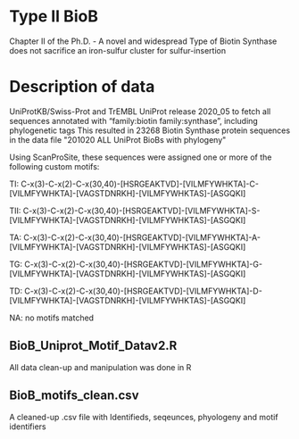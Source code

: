 # Type II BioB
Chapter II of the Ph.D. - A novel and widespread Type of Biotin Synthase does not sacrifice an iron-sulfur cluster for sulfur-insertion

# Description of data
UniProtKB/Swiss-Prot and TrEMBL UniProt release 2020_05 to fetch all sequences annotated with “family:biotin family:synthase”, including phylogenetic tags
This resulted in 23268 Biotin Synthase protein sequences in the data file "201020 ALL UniProt BioBs with phylogeny"

Using ScanProSite, these sequences were assigned one or more of the following custom motifs:

TI: C-x(3)-C-x(2)-C-x(30,40)-[HSRGEAKTVD]-[VILMFYWHKTA]-C-[VILMFYWHKTA]-[VAGSTDNRKH]-[VILMFYWHKTAS]-[ASGQKI] 

TII: C-x(3)-C-x(2)-C-x(30,40)-[HSRGEAKTVD]-[VILMFYWHKTA]-S-[VILMFYWHKTA]-[VAGSTDNRKH]-[VILMFYWHKTAS]-[ASGQKI] 

TA: C-x(3)-C-x(2)-C-x(30,40)-[HSRGEAKTVD]-[VILMFYWHKTA]-A-[VILMFYWHKTA]-[VAGSTDNRKH]-[VILMFYWHKTAS]-[ASGQKI] 

TG: C-x(3)-C-x(2)-C-x(30,40)-[HSRGEAKTVD]-[VILMFYWHKTA]-G-[VILMFYWHKTA]-[VAGSTDNRKH]-[VILMFYWHKTAS]-[ASGQKI] 

TD: C-x(3)-C-x(2)-C-x(30,40)-[HSRGEAKTVD]-[VILMFYWHKTA]-D-[VILMFYWHKTA]-[VAGSTDNRKH]-[VILMFYWHKTAS]-[ASGQKI] 

NA: no motifs matched

## BioB_Uniprot_Motif_Datav2.R
All data clean-up and manipulation was done in R

## BioB_motifs_clean.csv
A cleaned-up .csv file with Identifieds, seqeunces, phyologeny and motif identifiers
